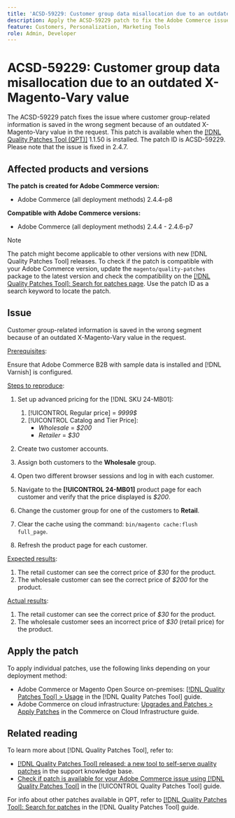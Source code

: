 ```yaml
---
title: 'ACSD-59229: Customer group data misallocation due to an outdated X-Magento-Vary value'
description: Apply the ACSD-59229 patch to fix the Adobe Commerce issue where customer group-related information is saved in the wrong segment because of an outdated X-Magento-Vary value in the request.
feature: Customers, Personalization, Marketing Tools
role: Admin, Developer
---
```

# ACSD-59229: Customer group data misallocation due to an outdated X-Magento-Vary value

The ACSD-59229 patch fixes the issue where customer group-related information is saved in the wrong segment because of an outdated X-Magento-Vary value in the request. This patch is available when the [[!DNL Quality Patches Tool (QPT)]](https://experienceleague.adobe.com/en/docs/commerce-knowledge-base/kb/announcements/commerce-announcements/magento-quality-patches-released-new-tool-to-self-serve-quality-patches) 1.1.50 is installed. The patch ID is ACSD-59229. Please note that the issue is fixed in 2.4.7.

## Affected products and versions

**The patch is created for Adobe Commerce version:**

* Adobe Commerce (all deployment methods) 2.4.4-p8

**Compatible with Adobe Commerce versions:**

* Adobe Commerce (all deployment methods) 2.4.4 - 2.4.6-p7

>[!NOTE]
>
>The patch might become applicable to other versions with new [!DNL Quality Patches Tool] releases. To check if the patch is compatible with your Adobe Commerce version, update the `magento/quality-patches` package to the latest version and check the compatibility on the [[!DNL Quality Patches Tool]: Search for patches page](https://experienceleague.adobe.com/tools/commerce-quality-patches/index.html). Use the patch ID as a search keyword to locate the patch.

## Issue

Customer group-related information is saved in the wrong segment because of an outdated X-Magento-Vary value in the request.

<u>Prerequisites</u>:

Ensure that Adobe Commerce B2B with sample data is installed and [!DNL Varnish] is configured.

<u>Steps to reproduce</u>:

1. Set up advanced pricing for the [!DNL SKU 24-MB01]:
    1. [!UICONTROL Regular price] = *9999$*
    1. [!UICONTROL Catalog and Tier Price]:
        * *Wholesale* = *$200* 
         * *Retailer* = *$30* 

1. Create two customer accounts.
1. Assign both customers to the **Wholesale** group.
1. Open two different browser sessions and log in with each customer.
1. Navigate to the **[!UICONTROL 24-MB01]** product page for each customer and verify that the price displayed is *$200*.
1. Change the customer group for one of the customers to **Retail**.
1. Clear the cache using the command: `bin/magento cache:flush full_page`.
1. Refresh the product page for each customer.

<u>Expected results</u>:

1. The retail customer can see the correct price of *$30* for the product.
1. The wholesale customer can see the correct price of *$200* for the product.

<u>Actual results</u>:

1. The retail customer can see the correct price of *$30* for the product.
1. The wholesale customer sees an incorrect price of *$30* (retail price) for the product.

## Apply the patch

To apply individual patches, use the following links depending on your deployment method:

* Adobe Commerce or Magento Open Source on-premises: [[!DNL Quality Patches Tool] > Usage](https://experienceleague.adobe.com/docs/commerce-operations/tools/quality-patches-tool/usage.html) in the [!DNL Quality Patches Tool] guide.
* Adobe Commerce on cloud infrastructure: [Upgrades and Patches > Apply Patches](https://experienceleague.adobe.com/docs/commerce-cloud-service/user-guide/develop/upgrade/apply-patches.html) in the Commerce on Cloud Infrastructure guide.

## Related reading

To learn more about [!DNL Quality Patches Tool], refer to:

* [[!DNL Quality Patches Tool] released: a new tool to self-serve quality patches](https://experienceleague.adobe.com/en/docs/commerce-knowledge-base/kb/announcements/commerce-announcements/magento-quality-patches-released-new-tool-to-self-serve-quality-patches) in the support knowledge base.
* [Check if patch is available for your Adobe Commerce issue using [!DNL Quality Patches Tool]](/help/tools/quality-patches-tool/patches-available-in-qpt/check-patch-for-magento-issue-with-magento-quality-patches.md) in the [!UICONTROL Quality Patches Tool] guide.


For info about other patches available in QPT, refer to [[!DNL Quality Patches Tool]: Search for patches](https://experienceleague.adobe.com/tools/commerce-quality-patches/index.html) in the [!DNL Quality Patches Tool] guide.
